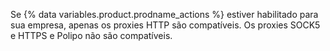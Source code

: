 Se {% data variables.product.prodname_actions %} estiver habilitado para sua empresa, apenas os proxies HTTP são compatíveis. Os proxies SOCK5 e HTTPS e Polipo não são compatíveis.
